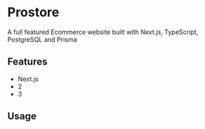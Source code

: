 # Prostore

A full featured Ecommerce website built with Next.js, TypeScript, PostgreSQL and Prisma

<!--screetshot-->

## Features

- Next.js 
- 2
- 3

## Usage

